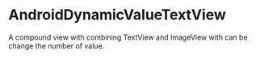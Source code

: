 # AndroidDynamicValueTextView
A compound view with combining TextView and ImageView with can be change the number of value.
